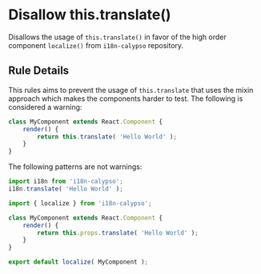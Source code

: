 # Disallow this.translate()
Disallows the usage of `this.translate()` in favor of the high order component `localize()` from `i18n-calypso` repository.

## Rule Details

This rules aims to prevent the usage of `this.translate` that uses the mixin approach which makes the components harder to test.
The following is considered a warning:

```js
class MyComponent extends React.Component {
	render() {
		return this.translate( 'Hello World' );
	}
}
```

The following patterns are not warnings:

```js
import i18n from 'i18n-calypso';
i18n.translate( 'Hello World' );
```

```js
import { localize } from 'i18n-calypso';

class MyComponent extends React.Component {
	render() {
		return this.props.translate( 'Hello World' );
	}
}

export default localize( MyComponent );
```
